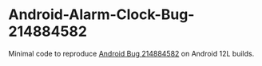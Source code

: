 # Android-Alarm-Clock-Bug-214884582
Minimal code to reproduce [Android Bug 214884582](https://issuetracker.google.com/issues/214884582) on Android 12L builds.
